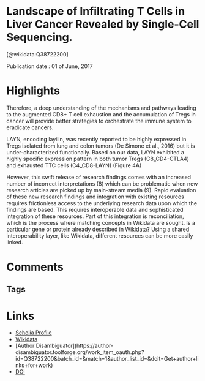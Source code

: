 
Landscape of Infiltrating T Cells in Liver Cancer Revealed by Single-Cell Sequencing.
=====================================================================================
  
  [@wikidata:Q38722200]  
  
Publication date : 01 of June, 2017  

# Highlights

Therefore, a deep understanding of the mechanisms and pathways leading to the augmented CD8+ T cell exhaustion and the accumulation of Tregs in cancer will provide better strategies to orchestrate the immune system to eradicate cancers.

LAYN, encoding layilin, was recently reported to be highly expressed in Tregs isolated from lung and colon tumors (De Simone et al., 2016) but it is under-characterized functionally. Based on our data, LAYN exhibited a highly specific expression pattern in both tumor Tregs (C8_CD4-CTLA4) and exhausted TTC cells (C4_CD8-LAYN) (Figure 4A)

However, this swift release of research findings comes with an increased number of
incorrect interpretations (8) which can be problematic when new research articles
are picked up by main-stream media (9). Rapid evaluation of these new research
findings and integration with existing resources requires frictionless access to the
underlying research data upon which the findings are based. This requires
interoperable data and sophisticated integration of these resources. Part of this
integration is reconciliation, which is the process where matching concepts in
Wikidata are sought. Is a particular gene or protein already described in Wikidata?
Using a shared interoperability layer, like Wikidata, different resources can be more
easily linked. 


# Comments

## Tags

# Links
  
 * [Scholia Profile](https://scholia.toolforge.org/work/Q38722200)  
 * [Wikidata](https://www.wikidata.org/wiki/Q38722200)  
 * [Author Disambiguator](https://author-
disambiguator.toolforge.org/work_item_oauth.php?id=Q38722200&batch_id=&match=1&author_list_id=&doit=Get+author+links+for+work)  
 * [DOI](https://doi.org/10.1016/J.CELL.2017.05.035)  
